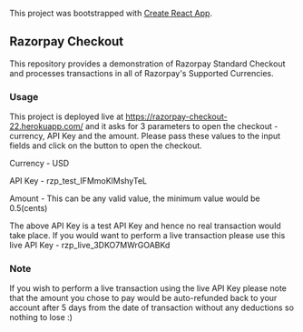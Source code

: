 This project was bootstrapped with [Create React App](https://github.com/facebook/create-react-app).

## Razorpay Checkout

This repository provides a demonstration of Razorpay Standard Checkout and processes transactions in all of Razorpay's Supported Currencies. 

### Usage

This project is deployed live at https://razorpay-checkout-22.herokuapp.com/ and it asks for 3 parameters to open the checkout - currency, API Key and the amount. 
Please pass these values to the input fields and click on the button to open the checkout.
 
Currency - USD

API Key - rzp_test_IFMmoKlMshyTeL

Amount - This can be any valid value, the minimum value would be 0.5(cents)

The above API Key is a test API Key and hence no real transaction would take place. If you would want to perform a live transaction please use this live API Key - rzp_live_3DKO7MWrGOABKd

### Note

If you wish to perform a live transaction using the live API Key please note that the amount you chose to pay would be auto-refunded back to your account after 5 days from the date of transaction without any deductions so nothing to lose :)
